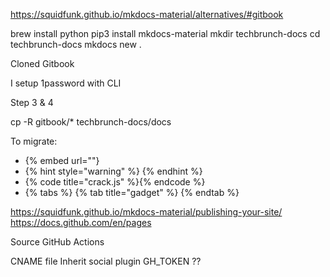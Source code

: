https://squidfunk.github.io/mkdocs-material/alternatives/#gitbook

brew install python
pip3 install mkdocs-material
mkdir techbrunch-docs
cd techbrunch-docs
mkdocs new .

Cloned Gitbook

I setup 1password with CLI

Step 3 & 4

cp -R gitbook/* techbrunch-docs/docs


To migrate:

- {% embed url=""}
- {% hint style="warning" %} {% endhint %}
- {% code title="crack.js" %}{% endcode %}
- {% tabs %} {% tab title="gadget" %} {% endtab %}

https://squidfunk.github.io/mkdocs-material/publishing-your-site/
https://docs.github.com/en/pages

Source GitHub Actions

CNAME file
Inherit social plugin
GH_TOKEN ??